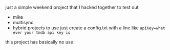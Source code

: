 just a simple weekend project that I hacked together to test out
* mike
* multisync
* hybrid projects
to use just create a config.txt with a line like `apiKey=what ever your tmdb api key is`

this project has basically no use
